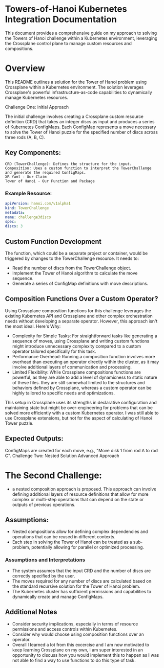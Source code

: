 # Towers-of-Hanoi Kubernetes Integration Documentation

This document provides a comprehensive guide on my approach to solving the Towers of Hanoi challenge within a Kubernetes environment, leveraging the Crossplane control plane to manage custom resources and compositions.

# Overview

This README outlines a solution for the Tower of Hanoi problem using Crossplane within a Kubernetes environment. The solution leverages Crossplane's powerful infrastructure-as-code capabilities to dynamically manage Kubernetes resources.

Challenge One: 
Initial Approach

The initial challenge involves creating a Crossplane custom resource definition (CRD) that takes an integer discs as input and produces a series of Kubernetes ConfigMaps. Each ConfigMap represents a move necessary to solve the Tower of Hanoi puzzle for the specified number of discs across three rods (A, B, C).

## Key Components:

    CRD (TowerChallenge): Defines the structure for the input.
    Composition: Uses a custom function to interpret the TowerChallenge and generate the required ConfigMaps.
    XR Yaml - Our Claim
    Tower of Hanoi - Our Function and Package

### Example Resource:

```yaml
apiVersion: hanoi.com/v1alpha1
kind: TowerChallenge
metadata:
name: challenge3discs
spec:
discs: 3
```
## Custom Function Development

The function, which could be a separate project or container, would be triggered by changes to the TowerChallenge resource. It needs to:

- Read the number of discs from the TowerChallenge object.
- Implement the Tower of Hanoi algorithm to calculate the move sequence.
- Generate a series of ConfigMap definitions with move descriptions.

## Composition Functions Over a Custom Operator?

Using Crossplane composition functions for this challenge leverages the existing Kubernetes API and Crossplane and other complex orchestration needs without developing a separate operator. However, this approach isn't the most ideal. Here's Why:

- Complexity for Simple Tasks: For straightforward tasks like generating a sequence of moves, using Crossplane and writing custom functions might introduce unnecessary complexity compared to a custom operator tailored specifically for this task.
- Performance Overhead: Running a composition function involves more overhead than executing an operator directly within the cluster, as it may involve additional layers of communication and processing.
- Limited Flexibility: While Crossplane compositions functions are powerful, as they are able to add a level of dynamicness to static nature of these files. they are still somewhat limited to the structures and behaviors defined by Crossplane, whereas a custom operator can be highly tailored to specific needs and optimizations.

This setup in Crossplane uses its strengths in declarative configuration and maintaining state but might be over-engineering for problems that can be solved more efficiently with a custom Kubernetes operator. I was still able to use Crossplane extensions, but not for the aspect of calculating of Hanoi Tower puzzle.

## Expected Outputs:

ConfigMaps are created for each move, e.g., "Move disk 1 from rod A to rod C".
Challenge Two: Nested Solution
Advanced Approach

# The Second Challenge: 
- a nested composition approach is proposed. This approach can involve defining additional layers of resource definitions that allow for more complex or multi-step operations that can depend on the state or outputs of previous operations.

## Assumptions:
- Nested compositions allow for defining complex dependencies and operations that can be reused in different contexts.
- Each step in solving the Tower of Hanoi can be treated as a sub-problem, potentially allowing for parallel or optimized processing.

### Assumptions and Interpretations
- The system assumes that the input CRD and the number of discs are correctly specified by the user.
- The moves required for any number of discs are calculated based on the standard recursive solution for the Tower of Hanoi problem.
- The Kubernetes cluster has sufficient permissions and capabilities to dynamically create and manage ConfigMaps.


## Additional Notes

- Consider security implications, especially in terms of resource permissions and access controls within Kubernetes.
- Consider why would choose using composition functions over an operator.
- Overall I learned a lot from this excercise and I am now motivated to keep learning Crossplane on my own, I am super interested in an opportunity to discuss how you would implement this to happen as I was not able to find a way to use functions to do this type of task.
